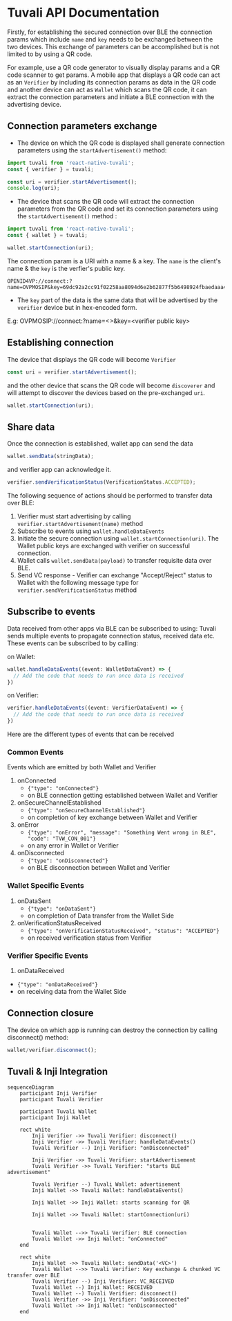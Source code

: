 # Tuvali API Documentation

Firstly, for establishing the secured connection over BLE the connection params which include `name` and `key` needs to be exchanged between the two devices. This exchange of parameters can be accomplished but is not limited to by using a QR code.

For example, use a QR code generator to visually display params and a QR code scanner to get params. A mobile app that displays a QR code can act as an `Verifier` by including its connection params as data in the QR code and another device can act as `Wallet` which scans the QR code, it can extract the connection parameters and initiate a BLE connection with the advertising device.


## Connection parameters exchange

* The device on which the QR code is displayed shall generate connection parameters using the `startAdvertisement()` method:

```typescript
import tuvali from 'react-native-tuvali';
const { verifier } = tuvali;

const uri = verifier.startAdvertisement();
console.log(uri);
```

* The device that scans the QR code will extract the connection parameters from the QR code and set its connection parameters using the `startAdvertisement()` method :

```typescript
import tuvali from 'react-native-tuvali';
const { wallet } = tuvali;

wallet.startConnection(uri);
```

The connection param is a URI with a name & a key. The `name` is the client's name & the `key` is the verfier's public key.

```log
OPENID4VP://connect:?name=OVPMOSIP&key=69dc92a2cc91f02258aa8094d6e2b62877f5b6498924fbaedaaa46af30abb364
```

* The `key` part of the data is the same data that will be advertised by the `verifier` device but in hex-encoded form.

&#x20;  E.g: OVPMOSIP://connect:?name=\<\>&key=\<verifier public key\>


## Establishing connection

The device that displays the QR code will become `Verifier`

```typescript
const uri = verifier.startAdvertisement();
```

and the other device that scans the QR code will become `discoverer` and will attempt to discover the devices based on the pre-exchanged `uri`.

```typescript
wallet.startConnection(uri);
```

## Share data

Once the connection is established, wallet app can send the data

```typescript
wallet.sendData(stringData);
```
and verifier app can acknowledge it.

```typescript
verifier.sendVerificationStatus(VerificationStatus.ACCEPTED);
```

The following sequence of actions should be performed to transfer data over BLE:

1. Verifier must start advertising by calling `verifier.startAdvertisement(name)` method
2. Subscribe to events using `wallet.handleDataEvents`
2. Initiate the secure connection using `wallet.startConnection(uri)`. The Wallet public keys are exchanged with verifier on successful connection.
3. Wallet calls `wallet.sendData(payload)` to transfer requisite data over BLE.
4. Send VC response - Verifier can exchange "Accept/Reject" status to Wallet with the following message type for `verifier.sendVerificationStatus` method

## Subscribe to events

Data received from other apps via BLE can be subscribed to using:
Tuvali sends multiple events to propagate connection status, received data etc. These events can be subscribed to by calling:

on Wallet:

```typescript
wallet.handleDataEvents((event: WalletDataEvent) => {
  // Add the code that needs to run once data is received
})
```

on Verifier:

```typescript
verifier.handleDataEvents((event: VerifierDataEvent) => {
  // Add the code that needs to run once data is received
})
```
Here are the different types of events that can be received

### Common Events
Events which are emitted by both Wallet and Verifier

1. onConnected
   * `{"type": "onConnected"}`
   * on BLE connection getting established between Wallet and Verifier
2. onSecureChannelEstablished
   * `{"type": "onSecureChannelEstablished"}`
   * on completion of key exchange between Wallet and Verifier
3. onError
   * `{"type": "onError", "message": "Something Went wrong in BLE", "code": "TVW_CON_001"}`
   * on any error in Wallet or Verifier
4. onDisconnected
   * `{"type": "onDisconnected"}`
   * on BLE disconnection between Wallet and Verifier


### Wallet Specific Events

1. onDataSent
   * `{"type": "onDataSent"}`
   * on completion of Data transfer from the Wallet Side
2. onVerificationStatusReceived
   * `{"type": "onVerificationStatusReceived", "status": "ACCEPTED"}`
   * on received verification status from Verifier

### Verifier Specific Events

1. onDataReceived
  * `{"type": "onDataReceived"}`
  * on receiving data from the Wallet Side

## Connection closure

The device on which app is running can destroy the connection by calling disconnect() method:

```typescript
wallet/verifier.disconnect();
```

## Tuvali & Inji Integration

```mermaid
sequenceDiagram
    participant Inji Verifier
    participant Tuvali Verifier

    participant Tuvali Wallet
    participant Inji Wallet
    
    rect white
        Inji Verifier ->> Tuvali Verifier: disconnect()
        Inji Verifier ->> Tuvali Verifier: handleDataEvents()
        Tuvali Verifier --) Inji Verifier: "onDisconnected"

        Inji Verifier ->> Tuvali Verifier: startAdvertisement
        Tuvali Verifier ->> Tuvali Verifier: "starts BLE advertisement"

        Tuvali Verifier --) Tuvali Wallet: advertisement
        Inji Wallet ->> Tuvali Wallet: handleDataEvents()

        Inji Wallet ->> Inji Wallet: starts scanning for QR

        Inji Wallet ->> Tuvali Wallet: startConnection(uri)


        Tuvali Wallet -->> Tuvali Verifier: BLE connection
        Tuvali Wallet ->> Inji Wallet: "onConnected"
    end

    rect white
        Inji Wallet ->> Tuvali Wallet: sendData('<VC>')
        Tuvali Wallet -->> Tuvali Verifier: Key exchange & chunked VC transfer over BLE
        Tuvali Verifier --) Inji Verifier: VC_RECEIVED
        Tuvali Wallet --) Inji Wallet: RECEIVED
        Tuvali Wallet --) Tuvali Verifier: disconnect()
        Tuvali Verifier ->> Inji Verifier: "onDisconnected"
        Tuvali Wallet ->> Inji Wallet: "onDisconnected"
    end
```
